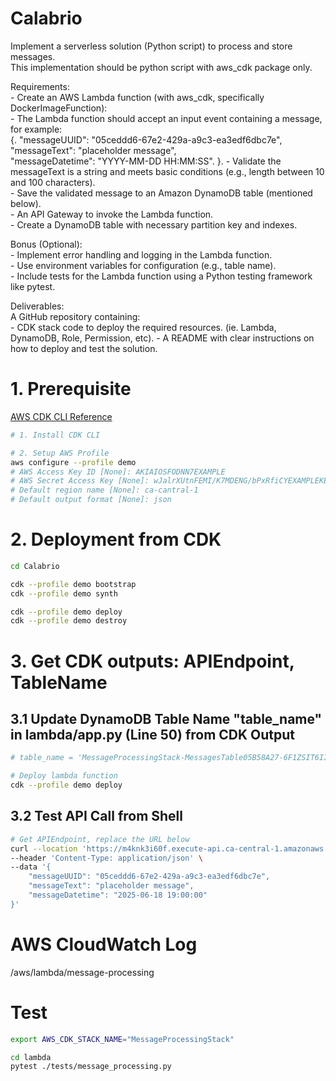 # Calabrio
Implement a serverless solution (Python script) to process and store messages.  
This implementation should be python script with aws_cdk package only.  

Requirements:  
    - Create an AWS Lambda function (with aws_cdk, specifically DockerImageFunction):  
        - The Lambda function should accept an input event containing a message, for example:  
        {. 
            "messageUUID": "05ceddd6-67e2-429a-a9c3-ea3edf6dbc7e",  
            "messageText": "placeholder message",  
            "messageDatetime": "YYYY-MM-DD HH:MM:SS". 
        }. 
        - Validate the messageText is a string and meets basic conditions (e.g., length between 10 and 100 characters).  
        - Save the validated message to an Amazon DynamoDB table (mentioned below).  
        - An API Gateway to invoke the Lambda function.  
    - Create a DynamoDB table with necessary partition key and indexes.  

Bonus (Optional):  
    - Implement error handling and logging in the Lambda function.  
    - Use environment variables for configuration (e.g., table name).  
    - Include tests for the Lambda function using a Python testing framework like pytest.  
  
Deliverables:  
    A GitHub repository containing:  
        - CDK stack code to deploy the required resources. (ie. Lambda, DynamoDB, Role, Permission, etc). 
        - A README with clear instructions on how to deploy and test the solution.  

  
# 1. Prerequisite
[AWS CDK CLI Reference](https://docs.aws.amazon.com/cdk/v2/guide/cli.html)
```bash
# 1. Install CDK CLI

# 2. Setup AWS Profile
aws configure --profile demo
# AWS Access Key ID [None]: AKIAIOSFODNN7EXAMPLE
# AWS Secret Access Key [None]: wJalrXUtnFEMI/K7MDENG/bPxRfiCYEXAMPLEKEY
# Default region name [None]: ca-cantral-1
# Default output format [None]: json
```

# 2. Deployment from CDK
```bash
cd Calabrio

cdk --profile demo bootstrap
cdk --profile demo synth

cdk --profile demo deploy
cdk --profile demo destroy
```

# 3. Get CDK outputs: APIEndpoint, TableName
## 3.1 Update DynamoDB Table Name "table_name" in lambda/app.py (Line 50) from CDK Output
```bash
# table_name = 'MessageProcessingStack-MessagesTable05B58A27-6F1ZSIT6IIDO'

# Deploy lambda function
cdk --profile demo deploy
```

## 3.2 Test API Call from Shell
```bash
# Get APIEndpoint, replace the URL below
curl --location 'https://m4knk3i60f.execute-api.ca-central-1.amazonaws.com/messages' \
--header 'Content-Type: application/json' \
--data '{
    "messageUUID": "05ceddd6-67e2-429a-a9c3-ea3edf6dbc7e",
    "messageText": "placeholder message",
    "messageDatetime": "2025-06-18 19:00:00"
}'
```

# AWS CloudWatch Log
/aws/lambda/message-processing


# Test
```bash
export AWS_CDK_STACK_NAME="MessageProcessingStack"

cd lambda
pytest ./tests/message_processing.py
```